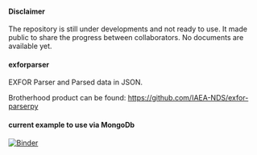 #### Disclaimer
The repository is still under developments and not ready to use. It made
public to share the progress between collaborators. No documents are available yet.

#### exforparser
EXFOR Parser and Parsed data in JSON. 

Brotherhood product can be found: https://github.com/IAEA-NDS/exfor-parserpy


#### current example to use via MongoDb
[![Binder](https://mybinder.org/badge_logo.svg)](https://mybinder.org/v2/gh/shinokumura/exforparser/main?labpath=examples%2Fexample_bib_reaction_parse.ipynb)